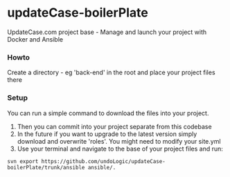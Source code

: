 # updateCase-boilerPlate
UpdateCase.com project base - Manage and launch your project with Docker and Ansible

### Howto
Create a directory - eg 'back-end' in the root and place your project files there

### Setup
You can run a simple command to download the files into your project. 
1. Then you can commit into your project separate from this codebase
2. In the future if you want to upgrade to the latest version simply download and overwrite 'roles'. You might need to modify your site.yml
3. Use your terminal and navigate to the base of your project files and run:

```
svn export https://github.com/undoLogic/updateCase-boilerPlate/trunk/ansible ansible/.
```

